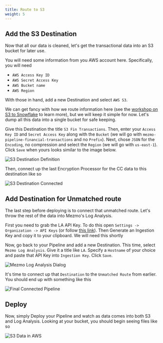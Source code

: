 ```yaml
---
title: Route to S3
weight: 5
---
```


## Add the S3 Destination

Now that all our data is cleaned, let's get the transactional data into an S3 bucket for later use. 

You will need some information from you AWS account here.  Specifically, you will need

* `AWS Access Key ID`
* `AWS Secret Access Key`
* `AWS Bucket name`
* `AWS Region`

With those in hand, add a new Destination and select `AWS S3`.

We can get fancy with how we route information here (see the [workshop on S3 to Snowflake](#) to learn more), but we will keep it simple for now.  Let's dump all this data into a single bucket for safe keeping.

Give this Destination the title `S3 Fin Transactions`. Then, enter your `Access Key ID` and `Secret Access Key` along with the `Bucket` (we will go with `mezmo-pipeline-financial-transactions` and no `Prefix`).  Next, chose `JSON` for the `Encoding`, no compression and select the `Region` (we will go with `us-east-1`).  Click `Save` when yours looks similar to the image below.

![S3 Destination Definition](../../images/s3_definition.png)

Then, connect up the last Encryption Processor for the CC data to this destination like so

![S3 Destination Connected](../../images/s3_connected.png)

## Add Destination for Unmatched route

The last step before deploying is to connect that unmatched route.  Let's throw the rest of the data into Mezmo's Log Analysis.

First you need to grab the LA API Key.  To do this
open `Settings -> Organization -> API Keys` (or follow [this link](https://app.mezmo.com/manage/api-keys)).  Then Generate an Ingestion Key and copy it to your clipboard.  We will need this shortly

Now, go back to your Pipeline and add a new Destination.  This time, select `Mezmo Log Analysis`.  Give it a title like `LA`.  Specify a `Hostname` of your choice and paste that API Key into `Ingestion Key`.  Click `Save`.

![Mezmo Log Analysis Dialog](../../images/la_dialog.png)

It's time to connect up that `Destination` to the `Unmatched Route` from earlier.  You should end up with something like this

![Final Connected Pipeline](../../images/la_connected.png)

## Deploy

Now, simply Deploy your Pipeline and watch as data comes into both S3 and Log Analysis.  Looking at your bucket, you should begin seeing files like so

![S3 Data in AWS](../../images/s3_final.png)
